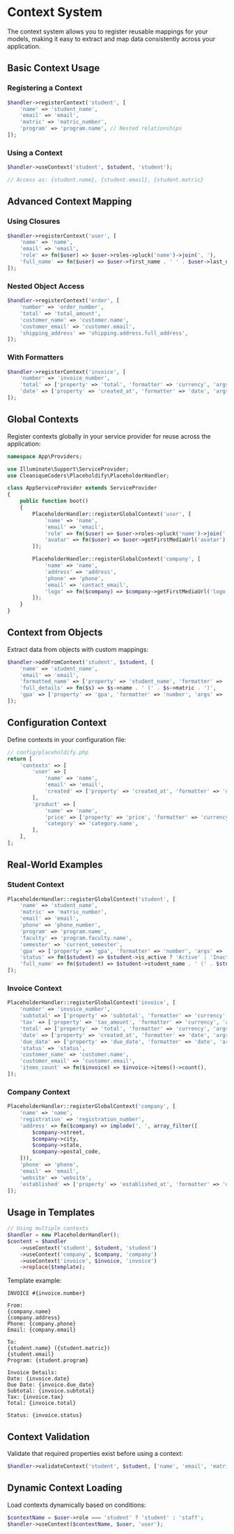 # Context System

The context system allows you to register reusable mappings for your models, making it easy to extract and map data consistently across your application.

## Basic Context Usage

### Registering a Context

```php
$handler->registerContext('student', [
    'name' => 'student_name',
    'email' => 'email',
    'matric' => 'matric_number',
    'program' => 'program.name', // Nested relationships
]);
```

### Using a Context

```php
$handler->useContext('student', $student, 'student');

// Access as: {student.name}, {student.email}, {student.matric}
```

## Advanced Context Mapping

### Using Closures

```php
$handler->registerContext('user', [
    'name' => 'name',
    'email' => 'email',
    'role' => fn($user) => $user->roles->pluck('name')->join(', '),
    'full_name' => fn($user) => $user->first_name . ' ' . $user->last_name,
]);
```

### Nested Object Access

```php
$handler->registerContext('order', [
    'number' => 'order_number',
    'total' => 'total_amount',
    'customer_name' => 'customer.name',
    'customer_email' => 'customer.email',
    'shipping_address' => 'shipping.address.full_address',
]);
```

### With Formatters

```php
$handler->registerContext('invoice', [
    'number' => 'invoice_number',
    'total' => ['property' => 'total', 'formatter' => 'currency', 'args' => ['MYR']],
    'date' => ['property' => 'created_at', 'formatter' => 'date', 'args' => ['d/m/Y']],
]);
```

## Global Contexts

Register contexts globally in your service provider for reuse across the application:

```php
namespace App\Providers;

use Illuminate\Support\ServiceProvider;
use CleaniqueCoders\Placeholdify\PlaceholderHandler;

class AppServiceProvider extends ServiceProvider
{
    public function boot()
    {
        PlaceholderHandler::registerGlobalContext('user', [
            'name' => 'name',
            'email' => 'email',
            'role' => fn($user) => $user->roles->pluck('name')->join(', '),
            'avatar' => fn($user) => $user->getFirstMediaUrl('avatar'),
        ]);

        PlaceholderHandler::registerGlobalContext('company', [
            'name' => 'name',
            'address' => 'address',
            'phone' => 'phone',
            'email' => 'contact_email',
            'logo' => fn($company) => $company->getFirstMediaUrl('logo'),
        ]);
    }
}
```

## Context from Objects

Extract data from objects with custom mappings:

```php
$handler->addFromContext('student', $student, [
    'name' => 'student_name',
    'email' => 'email',
    'formatted_name' => ['property' => 'student_name', 'formatter' => 'upper'],
    'full_details' => fn($s) => $s->name . ' (' . $s->matric . ')',
    'gpa' => ['property' => 'gpa', 'formatter' => 'number', 'args' => [2]],
]);
```

## Configuration Context

Define contexts in your configuration file:

```php
// config/placeholdify.php
return [
    'contexts' => [
        'user' => [
            'name' => 'name',
            'email' => 'email',
            'created' => ['property' => 'created_at', 'formatter' => 'date', 'args' => ['F j, Y']],
        ],
        'product' => [
            'name' => 'name',
            'price' => ['property' => 'price', 'formatter' => 'currency', 'args' => ['USD']],
            'category' => 'category.name',
        ],
    ],
];
```

## Real-World Examples

### Student Context

```php
PlaceholderHandler::registerGlobalContext('student', [
    'name' => 'student_name',
    'matric' => 'matric_number',
    'email' => 'email',
    'phone' => 'phone_number',
    'program' => 'program.name',
    'faculty' => 'program.faculty.name',
    'semester' => 'current_semester',
    'gpa' => ['property' => 'gpa', 'formatter' => 'number', 'args' => [2]],
    'status' => fn($student) => $student->is_active ? 'Active' : 'Inactive',
    'full_name' => fn($student) => $student->student_name . ' (' . $student->matric_number . ')',
]);
```

### Invoice Context

```php
PlaceholderHandler::registerGlobalContext('invoice', [
    'number' => 'invoice_number',
    'subtotal' => ['property' => 'subtotal', 'formatter' => 'currency', 'args' => ['MYR']],
    'tax' => ['property' => 'tax_amount', 'formatter' => 'currency', 'args' => ['MYR']],
    'total' => ['property' => 'total', 'formatter' => 'currency', 'args' => ['MYR']],
    'date' => ['property' => 'created_at', 'formatter' => 'date', 'args' => ['d/m/Y']],
    'due_date' => ['property' => 'due_date', 'formatter' => 'date', 'args' => ['d/m/Y']],
    'status' => 'status',
    'customer_name' => 'customer.name',
    'customer_email' => 'customer.email',
    'items_count' => fn($invoice) => $invoice->items()->count(),
]);
```

### Company Context

```php
PlaceholderHandler::registerGlobalContext('company', [
    'name' => 'name',
    'registration' => 'registration_number',
    'address' => fn($company) => implode(', ', array_filter([
        $company->street,
        $company->city,
        $company->state,
        $company->postal_code,
    ])),
    'phone' => 'phone',
    'email' => 'email',
    'website' => 'website',
    'established' => ['property' => 'established_at', 'formatter' => 'date', 'args' => ['Y']],
]);
```

## Usage in Templates

```php
// Using multiple contexts
$handler = new PlaceholderHandler();
$content = $handler
    ->useContext('student', $student, 'student')
    ->useContext('company', $company, 'company')
    ->useContext('invoice', $invoice, 'invoice')
    ->replace($template);
```

Template example:

```text
INVOICE #{invoice.number}

From:
{company.name}
{company.address}
Phone: {company.phone}
Email: {company.email}

To:
{student.name} ({student.matric})
{student.email}
Program: {student.program}

Invoice Details:
Date: {invoice.date}
Due Date: {invoice.due_date}
Subtotal: {invoice.subtotal}
Tax: {invoice.tax}
Total: {invoice.total}

Status: {invoice.status}
```

## Context Validation

Validate that required properties exist before using a context:

```php
$handler->validateContext('student', $student, ['name', 'email', 'matric']);
```

## Dynamic Context Loading

Load contexts dynamically based on conditions:

```php
$contextName = $user->role === 'student' ? 'student' : 'staff';
$handler->useContext($contextName, $user, 'user');
```
